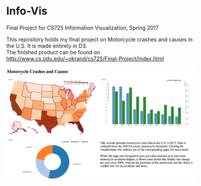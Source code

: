 # Info-Vis
Final Project for CS725 Information Visualization, Spring 2017  
  
This repository holds my final project on Motorcycle crashes and causes in the U.S. It is made entirely in D3.  
The finished product can be found on http://www.cs.odu.edu/~okrand/cs725/Final-Project/index.html  

![Alt text](/project_screenshot.png?raw=true "Screenshot of main page")
